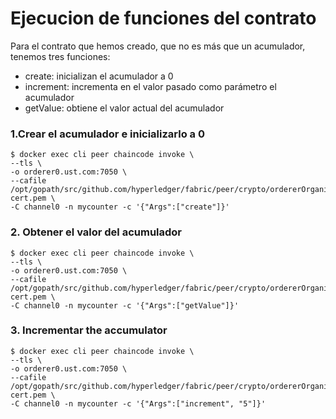 # Ejecucion de funciones del contrato

Para el contrato que hemos creado, que no es más que un acumulador, tenemos tres funciones:

- create: inicializan el acumulador a 0
- increment: incrementa en el valor pasado como parámetro el acumulador
- getValue: obtiene el valor actual del acumulador

### 1.Crear el acumulador e inicializarlo a 0

```shell
$ docker exec cli peer chaincode invoke \
--tls \
-o orderer0.ust.com:7050 \
--cafile /opt/gopath/src/github.com/hyperledger/fabric/peer/crypto/ordererOrganizations/ust.com/orderers/orderer0.ust.com/msp/tlscacerts/tlsca.ust.com-cert.pem \
-C channel0 -n mycounter -c '{"Args":["create"]}'
```

### 2. Obtener el valor del acumulador

```shell
$ docker exec cli peer chaincode invoke \
--tls \
-o orderer0.ust.com:7050 \
--cafile /opt/gopath/src/github.com/hyperledger/fabric/peer/crypto/ordererOrganizations/ust.com/orderers/orderer0.ust.com/msp/tlscacerts/tlsca.ust.com-cert.pem \
-C channel0 -n mycounter -c '{"Args":["getValue"]}'
```

### 3. Incrementar the accumulator

```shell
$ docker exec cli peer chaincode invoke \
--tls \
-o orderer0.ust.com:7050 \
--cafile /opt/gopath/src/github.com/hyperledger/fabric/peer/crypto/ordererOrganizations/ust.com/orderers/orderer0.ust.com/msp/tlscacerts/tlsca.ust.com-cert.pem \
-C channel0 -n mycounter -c '{"Args":["increment", "5"]}'
```
